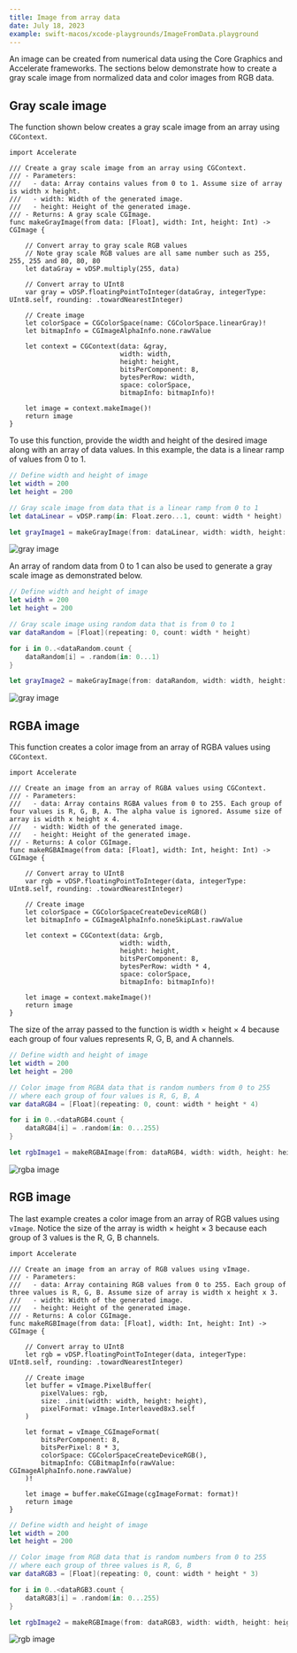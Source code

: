 ```yaml
---
title: Image from array data
date: July 18, 2023
example: swift-macos/xcode-playgrounds/ImageFromData.playground
---
```


An image can be created from numerical data using the Core Graphics and Accelerate frameworks. The sections below demonstrate how to create a gray scale image from normalized data and color images from RGB data.

## Gray scale image

The function shown below creates a gray scale image from an array using `CGContext`.

```{ .swift .pre1000 }
import Accelerate

/// Create a gray scale image from an array using CGContext.
/// - Parameters:
///   - data: Array contains values from 0 to 1. Assume size of array is width x height.
///   - width: Width of the generated image.
///   - height: Height of the generated image.
/// - Returns: A gray scale CGImage.
func makeGrayImage(from data: [Float], width: Int, height: Int) -> CGImage {

    // Convert array to gray scale RGB values
    // Note gray scale RGB values are all same number such as 255, 255, 255 and 80, 80, 80
    let dataGray = vDSP.multiply(255, data)

    // Convert array to UInt8
    var gray = vDSP.floatingPointToInteger(dataGray, integerType: UInt8.self, rounding: .towardNearestInteger)

    // Create image
    let colorSpace = CGColorSpace(name: CGColorSpace.linearGray)!
    let bitmapInfo = CGImageAlphaInfo.none.rawValue

    let context = CGContext(data: &gray,
                            width: width,
                            height: height,
                            bitsPerComponent: 8,
                            bytesPerRow: width,
                            space: colorSpace,
                            bitmapInfo: bitmapInfo)!

    let image = context.makeImage()!
    return image
}
```

To use this function, provide the width and height of the desired image along with an array of data values. In this example, the data is a linear ramp of values from 0 to 1.

```swift
// Define width and height of image
let width = 200
let height = 200

// Gray scale image from data that is a linear ramp from 0 to 1
let dataLinear = vDSP.ramp(in: Float.zero...1, count: width * height)

let grayImage1 = makeGrayImage(from: dataLinear, width: width, height: height)
```

<img src="../../assets/images/swift-image-data-gray1.png" style="max-width:200px;" alt="gray image">

An array of random data from 0 to 1 can also be used to generate a gray scale image as demonstrated below.

```swift
// Define width and height of image
let width = 200
let height = 200

// Gray scale image using random data that is from 0 to 1
var dataRandom = [Float](repeating: 0, count: width * height)

for i in 0..<dataRandom.count {
    dataRandom[i] = .random(in: 0...1)
}

let grayImage2 = makeGrayImage(from: dataRandom, width: width, height: height)
```

<img src="../../assets/images/swift-image-data-gray2.png" style="max-width:200px;" alt="gray image">

## RGBA image

This function creates a color image from an array of RGBA values using `CGContext`.

``` { .swift .pre1000 }
import Accelerate

/// Create an image from an array of RGBA values using CGContext.
/// - Parameters:
///   - data: Array contains RGBA values from 0 to 255. Each group of four values is R, G, B, A. The alpha value is ignored. Assume size of array is width x height x 4.
///   - width: Width of the generated image.
///   - height: Height of the generated image.
/// - Returns: A color CGImage.
func makeRGBAImage(from data: [Float], width: Int, height: Int) -> CGImage {

    // Convert array to UInt8
    var rgb = vDSP.floatingPointToInteger(data, integerType: UInt8.self, rounding: .towardNearestInteger)

    // Create image
    let colorSpace = CGColorSpaceCreateDeviceRGB()
    let bitmapInfo = CGImageAlphaInfo.noneSkipLast.rawValue

    let context = CGContext(data: &rgb,
                            width: width,
                            height: height,
                            bitsPerComponent: 8,
                            bytesPerRow: width * 4,
                            space: colorSpace,
                            bitmapInfo: bitmapInfo)!

    let image = context.makeImage()!
    return image
}
```

The size of the array passed to the function is width × height × 4 because each group of four values represents R, G, B, and A channels.

```swift
// Define width and height of image
let width = 200
let height = 200

// Color image from RGBA data that is random numbers from 0 to 255
// where each group of four values is R, G, B, A
var dataRGB4 = [Float](repeating: 0, count: width * height * 4)

for i in 0..<dataRGB4.count {
    dataRGB4[i] = .random(in: 0...255)
}

let rgbImage1 = makeRGBAImage(from: dataRGB4, width: width, height: height)
```

<img src="../../assets/images/swift-image-data-rgba.png" style="max-width:200px;" alt="rgba image">

## RGB image

The last example creates a color image from an array of RGB values using `vImage`. Notice the size of the array is width × height × 3 because each group of 3 values is the R, G, B channels.

``` { .swift .pre1000 }
import Accelerate

/// Create an image from an array of RGB values using vImage.
/// - Parameters:
///   - data: Array containing RGB values from 0 to 255. Each group of three values is R, G, B. Assume size of array is width x height x 3.
///   - width: Width of the generated image.
///   - height: Height of the generated image.
/// - Returns: A color CGImage.
func makeRGBImage(from data: [Float], width: Int, height: Int) -> CGImage {

    // Convert array to UInt8
    let rgb = vDSP.floatingPointToInteger(data, integerType: UInt8.self, rounding: .towardNearestInteger)

    // Create image
    let buffer = vImage.PixelBuffer(
        pixelValues: rgb,
        size: .init(width: width, height: height),
        pixelFormat: vImage.Interleaved8x3.self
    )

    let format = vImage_CGImageFormat(
        bitsPerComponent: 8,
        bitsPerPixel: 8 * 3,
        colorSpace: CGColorSpaceCreateDeviceRGB(),
        bitmapInfo: CGBitmapInfo(rawValue: CGImageAlphaInfo.none.rawValue)
    )!

    let image = buffer.makeCGImage(cgImageFormat: format)!
    return image
}
```

```swift
// Define width and height of image
let width = 200
let height = 200

// Color image from RGB data that is random numbers from 0 to 255
// where each group of three values is R, G, B
var dataRGB3 = [Float](repeating: 0, count: width * height * 3)

for i in 0..<dataRGB3.count {
    dataRGB3[i] = .random(in: 0...255)
}

let rgbImage2 = makeRGBImage(from: dataRGB3, width: width, height: height)
```

<img src="../../assets/images/swift-image-data-rgb.png" style="max-width:200px;" alt="rgb image">
